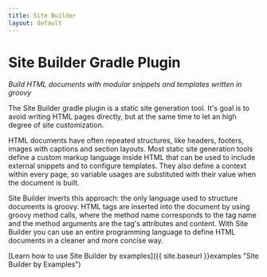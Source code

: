 ```yaml
---
title: Site Builder
layout: default
---
```


# Site Builder Gradle Plugin

*Build HTML documents with modular snippets and templates written in groovy*

The Site Builder gradle plugin is a static site generation tool.
It's goal is to avoid writing HTML pages directly, but at the same time to let an high degree of site customization.

HTML documents have often repeated structures, like headers, footers, images with captions and section layouts.
Most static site generation tools define a custom markup language inside HTML that can be used to include external snippets and to configure templates.
They also define a context within every page, so variable usages are substituted with their value when the document is built.

Site Builder inverts this approach: the only language used to structure documents is groovy.
HTML tags are inserted into the document by using groovy method calls, where the method name corresponds to the tag name and the method arguments are the tag's attributes and content.
With Site Builder you can use an entire programming language to define HTML documents in a cleaner and more concise way.

[Learn how to use Site Builder by examples]({{ site.baseurl }}examples "Site Builder by Examples")
